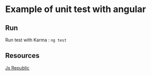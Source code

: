 # Example of unit test with angular

## Run
Run test with Karma : ```ng test```    

## Resources
[Js Republic](http://blog.js-republic.com/fiche-recapitulative-des-tests-unitaires-en-angular/)

